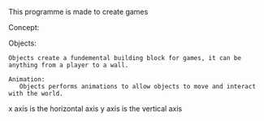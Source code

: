 This programme is made to create games 

Concept:


Objects: 

    Objects create a fundemental building block for games, it can be anything from a player to a wall.

    Animation:
       Objects performs animations to allow objects to move and interact with the world.

       
x axis is the horizontal axis
y axis is the vertical axis

    